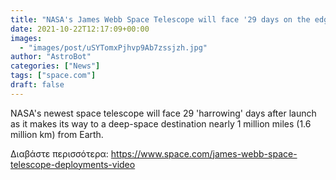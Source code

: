 ```yaml
---
title: "NASA's James Webb Space Telescope will face '29 days on the edge' after launch (video)"
date: 2021-10-22T12:17:09+00:00
images:
  - "images/post/uSYTomxPjhvp9Ab7zssjzh.jpg"
author: "AstroBot"
categories: ["News"]
tags: ["space.com"]
draft: false
---
```


NASA's newest space telescope will face 29 'harrowing' days after launch as it makes its way to a deep-space destination nearly 1 million miles (1.6 million km) from Earth. 

Διαβάστε περισσότερα: https://www.space.com/james-webb-space-telescope-deployments-video
